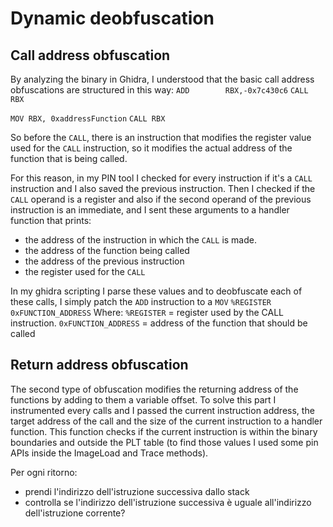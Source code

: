 # Dynamic deobfuscation
## Call address obfuscation
By analyzing the binary in Ghidra, I understood that the basic call address obfuscations are structured in this way:
`ADD        RBX,-0x7c430c6`
`CALL       RBX`

`MOV RBX, 0xaddressFunction`
`CALL RBX`

So before the `CALL`, there is an instruction that modifies the register value used for the `CALL` instruction, so it modifies the actual address of the function that is being called.

For this reason, in my PIN tool I checked for every instruction if it's a `CALL` instruction  and I also saved the previous instruction.
Then I checked if the `CALL` operand is a register and also if the second operand of the previous instruction is an immediate, and I sent these arguments to a handler function that prints:
- the address of the instruction in which the `CALL` is made.
- the address of the function being called
- the address of the previous instruction
- the register used for the `CALL`

In my ghidra scripting I parse these values and to deobfuscate each of these calls, I simply patch the `ADD` instruction to a `MOV` `%REGISTER 0xFUNCTION_ADDRESS`
Where:
`%REGISTER` = register used by the CALL instruction.
`0xFUNCTION_ADDRESS` = address of the function that should be called

## Return address obfuscation
The second type of obfuscation modifies the returning address of the functions by adding to them a variable offset.
To solve this part I instrumented every calls and I passed the current instruction address, the target address of the call and the size of the current instruction to a handler function. This function checks if the current instruction is within the binary boundaries and outside the PLT table (to find those values I used some pin APIs inside the ImageLoad and Trace methods).

Per ogni ritorno: 
- prendi l'indirizzo dell'istruzione successiva dallo stack
- controlla se l'indirizzo dell'istruzione successiva è uguale all'indirizzo dell'istruzione corrente?
